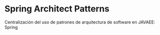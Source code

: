 # Spring Architect Patterns
Centralización del uso de patrones de arquitectura de software en JAVAEE: Spring
